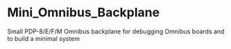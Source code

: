 # Mini_Omnibus_Backplane
Small PDP-8/E/F/M Omnibus backplane for debugging Omnibus boards and to build a minimal system
